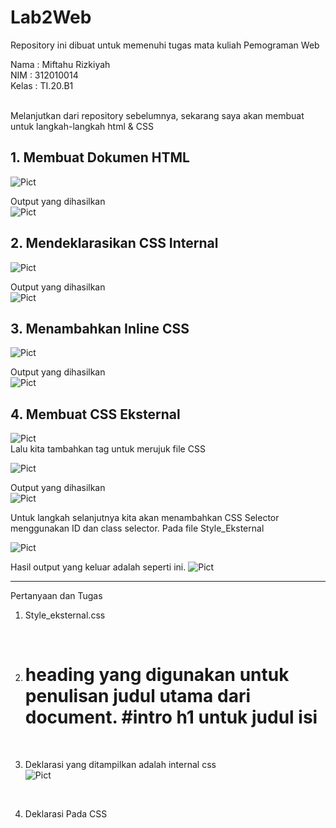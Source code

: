# Lab2Web
Repository ini dibuat untuk memenuhi tugas mata kuliah Pemograman Web

Nama : Miftahu Rizkiyah<br>
NIM  : 312010014<br>
Kelas : TI.20.B1<br>

<br>
Melanjutkan dari repository sebelumnya, sekarang saya akan membuat untuk langkah-langkah html & CSS
<br>

## 1. Membuat Dokumen HTML

![Pict](Pict/Input_1.membuat_dokumen_HTML.PNG)
<br>

Output yang dihasilkan <br>
![Pict](Pict/Output_1.membuat_dokumen_HTML.PNG)
<br>

## 2. Mendeklarasikan CSS Internal

![Pict](Pict/Input_2.mendeklarasikan_CSS_Internal.PNG)
<br>

Output yang dihasilkan <br>
![Pict](Pict/Output_2.mendeklarasikan_CSS_Internal.PNG)
<br>

## 3. Menambahkan Inline CSS

![Pict](Pict/Input_3.Menambahkan_Inline_CSS.PNG)
<br>

Output yang dihasilkan <br>
![Pict](pict/Output_3.Menambahkan_Inline_CSS.PNG)

## 4. Membuat CSS Eksternal

![Pict](Pict/Input_4.Membuat_CSS_Eksternal.PNG)
<br>
Lalu kita tambahkan tag <Link> untuk merujuk file CSS<br>

![Pict](Pict/Input_5.Tag_link.PNG)


Output yang dihasilkan <br>
![Pict](Pict/Output_4.Membuat_CSS_Eksternal.PNG)
<br>

Untuk langkah selanjutnya kita akan menambahkan CSS Selector menggunakan ID dan class selector. Pada file Style_Eksternal

![Pict](Pict/Input_5.1_menambah_CSS_Selector.PNG)
<br>

Hasil output yang keluar adalah seperti ini.
![Pict](Pict/Output_5.Menambahkan_CSS_Selector.PNG)
<br>

----------------------------------------------------------------------------------------------------------------
Pertanyaan dan Tugas<br>

1. Style_eksternal.css
<br>

2. <h1> heading yang digunakan untuk penulisan judul utama dari document. #intro h1 untuk judul isi
<br>

3. Deklarasi yang ditampilkan adalah internal css<br>
![Pict](Pict/Input_2.mendeklarasikan_CSS_Internal.PNG)
<br>

4. Deklarasi Pada CSS








